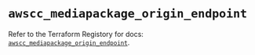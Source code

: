# `awscc_mediapackage_origin_endpoint`

Refer to the Terraform Registory for docs: [`awscc_mediapackage_origin_endpoint`](https://registry.terraform.io/providers/hashicorp/awscc/0.70.0/docs/resources/mediapackage_origin_endpoint).
